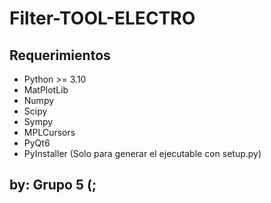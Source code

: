 # Filter-TOOL-ELECTRO

## Requerimientos

* Python >= 3.10
* MatPlotLib
* Numpy
* Scipy
* Sympy
* MPLCursors
* PyQt6
* PyInstaller (Solo para generar el ejecutable con setup.py)

## by: Grupo 5 (;

